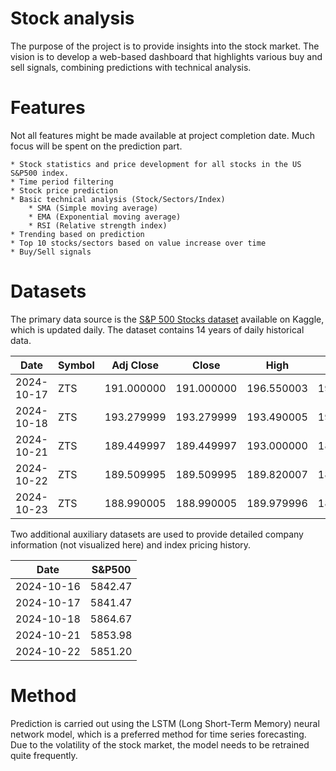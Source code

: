 # Stock analysis

The purpose of the project is to provide insights into the stock market. The vision is to develop a web-based dashboard that highlights various buy and sell signals, combining predictions with technical analysis.

# Features

Not all features might be made available at project completion date. Much focus will be spent on
the prediction part.

    * Stock statistics and price development for all stocks in the US S&P500 index.
    * Time period filtering
    * Stock price prediction
    * Basic technical analysis (Stock/Sectors/Index)
        * SMA (Simple moving average)
        * EMA (Exponential moving average)
        * RSI (Relative strength index)
    * Trending based on prediction
    * Top 10 stocks/sectors based on value increase over time
    * Buy/Sell signals

# Datasets

The primary data source is the [S&P 500 Stocks dataset](https://www.kaggle.com/datasets/andrewmvd/sp-500-stocks) available on Kaggle, which is updated daily. The dataset contains 14 years of daily historical data.

| Date       | Symbol | Adj Close  | Close      | High       | Low        | Open       | Volume    |
| ---------- | ------ | ---------- | ---------- | ---------- | ---------- | ---------- | --------- |
| 2024-10-17 | ZTS    | 191.000000 | 191.000000 | 196.550003 | 190.889999 | 195.710007 | 1701200.0 |
| 2024-10-18 | ZTS    | 193.279999 | 193.279999 | 193.490005 | 190.500000 | 191.160004 | 1576400.0 |
| 2024-10-21 | ZTS    | 189.449997 | 189.449997 | 193.000000 | 189.179993 | 192.479996 | 959500.0  |
| 2024-10-22 | ZTS    | 189.509995 | 189.509995 | 189.820007 | 187.220001 | 188.410004 | 1441900.0 |
| 2024-10-23 | ZTS    | 188.990005 | 188.990005 | 189.979996 | 187.559998 | 189.399994 | 1339482.0 |

Two additional auxiliary datasets are used to provide detailed company information (not visualized here) and index pricing history.

| Date       | S&P500  |
| ---------- | ------- |
| 2024-10-16 | 5842.47 |
| 2024-10-17 | 5841.47 |
| 2024-10-18 | 5864.67 |
| 2024-10-21 | 5853.98 |
| 2024-10-22 | 5851.20 |

# Method

Prediction is carried out using the LSTM (Long Short-Term Memory) neural network model, which is a preferred method for time series forecasting. Due to the volatility of the stock market, the model needs to be retrained quite frequently.
